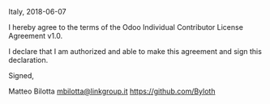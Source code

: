 Italy, 2018-06-07

I hereby agree to the terms of the Odoo Individual Contributor License
Agreement v1.0.

I declare that I am authorized and able to make this agreement and sign this
declaration.

Signed,

Matteo Bilotta mbilotta@linkgroup.it https://github.com/Byloth
